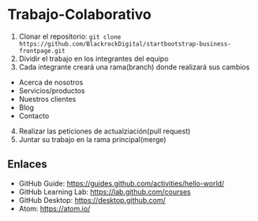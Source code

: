 # Trabajo-Colaborativo

1. Clonar el repositorio: ```git clone https://github.com/BlackrockDigital/startbootstrap-business-frontpage.git```
2. Dividir el trabajo en los integrantes del equipo
3. Cada integrante creará una rama(branch) donde realizará sus cambios
* Acerca de nosotros
* Servicios/productos
* Nuestros clientes
* Blog
* Contacto

4. Realizar las peticiones de actualziación(pull request)
5. Juntar su trabajo en la rama principal(merge)

## Enlaces

- GitHub Guide: https://guides.github.com/activities/hello-world/
- GitHub Learning Lab: https://lab.github.com/courses
- GitHub Desktop: https://desktop.github.com/
- Atom: https://atom.io/
